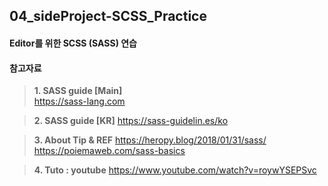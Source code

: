 ## 04_sideProject-SCSS_Practice

#### Editor를 위한 SCSS (SASS) 연습

#### 참고자료

>__1. SASS guide [Main]__ <br>
>https://sass-lang.com

>__2. SASS guide [KR]__
>https://sass-guidelin.es/ko

>__3. About Tip & REF__
>https://heropy.blog/2018/01/31/sass/
>https://poiemaweb.com/sass-basics

>__4. Tuto : youtube__
>https://www.youtube.com/watch?v=roywYSEPSvc
